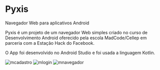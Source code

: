 # Pyxis
Navegador Web para aplicativos Android

Pyxis é um projeto de um navegador Web simples criado no curso de Desenvolvimento Android oferecido pela escola MadCode/Cellep
em parceria com a Estação Hack do Facebook.

O App foi desenvolvido no Android Studio e foi usada a linguagem Kotlin.

![mcadastro](https://user-images.githubusercontent.com/54155908/76365472-2df1db00-6306-11ea-9d37-2efcd9ad9666.jpg)
![mlogin](https://user-images.githubusercontent.com/54155908/76365482-2fbb9e80-6306-11ea-9a3b-d4ed0e1623e5.jpg) 
![mnavegador](https://user-images.githubusercontent.com/54155908/76365484-30eccb80-6306-11ea-8e73-b3d3c2f99c20.jpg)
